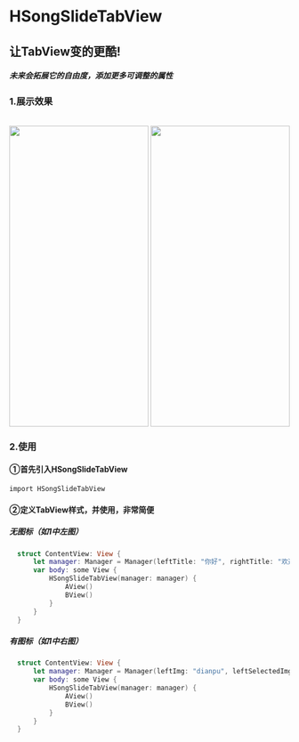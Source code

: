 # HSongSlideTabView
## 让TabView变的更酷!
##### 未来会拓展它的自由度，添加更多可调整的属性
### 1.展示效果
<br />
<div>
<img src="/DIsplayImage/noImgDisplay.gif" width = "250" height = "541" alt="" align=center />
<img src="/DIsplayImage/haveImgDisplay.gif" width = "250" height = "541" alt="" align=center />
<div />

### 2.使用
  
#### ①首先引入HSongSlideTabView
    import HSongSlideTabView
#### ②定义TabView样式，并使用，非常简便
##### 无图标（如1中左图）
  ```swift
    struct ContentView: View {
        let manager: Manager = Manager(leftTitle: "你好", rightTitle: "欢迎")
        var body: some View {
            HSongSlideTabView(manager: manager) {
                AView()
                BView()
            }
        }
    }
  ```
 ##### 有图标（如1中右图）
  ```swift
    struct ContentView: View {
        let manager: Manager = Manager(leftImg: "dianpu", leftSelectedImg: "dianpu-sed",leftTitle: "你好", rightImg: "yinliao", rightSelectedImg: "yinliao-sed",rightTitle: "欢迎")
        var body: some View {
            HSongSlideTabView(manager: manager) {
                AView()
                BView()
            }
        }
    }
  ```
